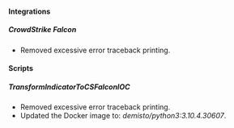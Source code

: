 
#### Integrations
##### CrowdStrike Falcon
- Removed excessive error traceback printing.

#### Scripts
##### TransformIndicatorToCSFalconIOC
- Removed excessive error traceback printing.
- Updated the Docker image to: *demisto/python3:3.10.4.30607*.
